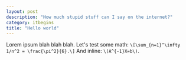 ```yaml
---
layout: post
description: "How much stupid stuff can I say on the internet?"
category: itbegins
title: "Hello world"
---
```


Lorem ipsum blah blah blah. Let's test some math: `\[\sum_{n=1}^\infty 1/n^2 = \frac{\pi^2}{6}.\]`
And inline: `\(A^{-1}X=b\)`.
